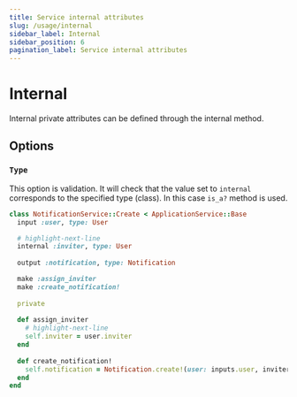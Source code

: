 ```yaml
---
title: Service internal attributes
slug: /usage/internal
sidebar_label: Internal
sidebar_position: 6
pagination_label: Service internal attributes
---
```


# Internal

Internal private attributes can be defined through the internal method.

## Options

### `Type`

This option is validation.
It will check that the value set to `internal` corresponds to the specified type (class).
In this case `is_a?` method is used.

```ruby
class NotificationService::Create < ApplicationService::Base
  input :user, type: User

  # highlight-next-line
  internal :inviter, type: User
  
  output :notification, type: Notification

  make :assign_inviter
  make :create_notification!
  
  private
  
  def assign_inviter
    # highlight-next-line
    self.inviter = user.inviter
  end
  
  def create_notification!
    self.notification = Notification.create!(user: inputs.user, inviter:)
  end
end
```
